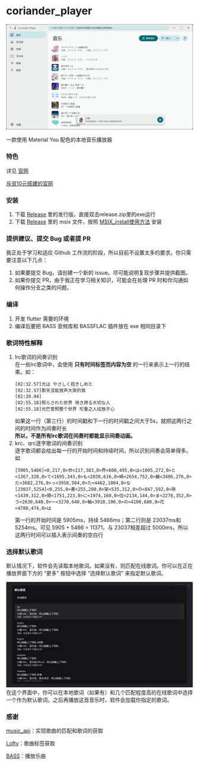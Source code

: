 # coriander_player
![首页](for_readme/home.png)

一款使用 Material You 配色的本地音乐播放器

### 特色
详见 [官网](https://ferry-200.github.io/coriander_player_website/)

[斥资10元搭建的官网](http://coriander-player.fun/)

### 安装
1. 下载 [Release](https://github.com/Ferry-200/coriander_player/releases) 里的发行版，直接双击release.zip里的exe运行
2. 下载 [Release](https://github.com/Ferry-200/coriander_player/releases) 里的 msix 文件，按照 [MSIX_install使用方法](MSIX_install.md) 安装

### 提供建议、提交 Bug 或者提 PR
我正处于学习和适应 Github 工作流的阶段，所以目前不设置太多的要求。你只需要注意以下几点： 
1. 如果要提交 Bug，请创建一个新的 issue。尽可能说明复现步骤并提供截图。
2. 如果你提交 PR，由于我正在学习相关知识，可能会在处理 PR 时和你沟通如何操作分支之类的问题。


### 编译
1. 开发 flutter 需要的环境
2. 编译后要把 BASS 音频库和 BASSFLAC 插件放在 exe 相同目录下

### 歌词特性解释
1. lrc歌词的间奏识别   
   在一些lrc歌词中，会使用 **只有时间标签而内容为空** 的一行来表示上一行的结束。如：
   ```
   [02:32.57]光は やさしく抱きしめた
   [02:32.57]那天没能放声大哭的我
   [02:39.94]
   [02:55.18]照らされた世界 咲き誇る大切な人
   [02:55.18]光芒普照整个世界 珍重之人绽放于心
   ```
   如果这一行（第三行）的时间戳和下一行的时间戳之间大于5s，就把这两行之间的时间作为间奏时长  
   **所以，不是所有lrc歌词在间奏时都能显示间奏动画。**
2. krc、qrc逐字歌词的间奏识别  
   逐字歌词都会给出每一行的开始时间和持续时间，所以识别间奏会简单得多。如
   ```
   [5905,5466]<0,217,0>世<217,383,0>界<600,495,0>は<1095,272,0>と<1367,328,0>て<1695,343,0>も<2038,616,0>綺<2654,752,0>麗<3406,276,0>だ<3682,276,0>っ<3958,504,0>た<4462,1004,0>な
   [23037,5254]<0,255,0>書<255,280,0>架<535,312,0>の<847,592,0>隙<1439,312,0>間<1751,223,0>に<1974,160,0>住<2134,144,0>ま<2278,352,0>う<2630,640,0>一<3270,640,0>輪<3910,190,0>の<4100,680,0>花<4780,474,0>は
   ```
   第一行的开始时间是 5905ms，持续 5466ms；第二行则是 23037ms和 5254ms。可见 5905 + 5466 = 11371，与 23037相差超过 5000ms，所以这两行时间可以插入表示间奏的空白行

### 选择默认歌词
默认情况下，软件会先读取本地歌词。如果没有，则匹配在线歌词。你可以在正在播放界面下方的 “更多” 按钮中选择 “选择默认歌词” 来指定默认歌词。   

![选择默认歌词](for_readme/select_default_lyric.png)
在这个界面中，你可以在本地歌词（如果有）和几个匹配程度高的在线歌词中选择一个作为默认歌词。之后再播放这首音乐时，软件会加载你指定的歌词。

### 感谢
[music_api](https://github.com/yhsj0919/music_api.git)：实现歌曲的匹配和歌词的获取

[Lofty](https://crates.io/crates/lofty)：歌曲标签获取

[BASS](https://www.un4seen.com/bass.html)：播放乐曲